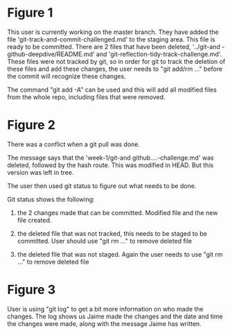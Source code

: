 # Figure 1

This user is currently working on the master branch.
They have added the file 'git-track-and-commit-challenged.md' to the staging area. This file is ready to be committed.
There are 2 files that have been deleted, '../git-and -github-deepdive/README.md' and 'git-reflection-tidy-track-challenge.md'. These files were not tracked by git, so in order for git to track the deletion of these files and add these changes, the user needs to "git add/rm <file>..." before the commit will recognize these changes.

The command "git add -A" can be used and this will add all modified files from the whole repo, including files that were removed.

# Figure 2

There was a conflict when a git pull was done.

The message says that the 'week-1/git-and github....-challenge.md' was deleted, followed by the hash route. This was modified in HEAD. But this version was left in tree.

The user then used git status to figure out what needs to be done.

Git status shows the following:

1) the 2 changes made that can be committed. Modified file and the new file created.

2) the deleted file that was not tracked, this needs to be staged to be committed. User should use "git rm <file>..." to remove deleted file

3) the deleted file that was not staged. Again the user needs to use "git rm <file>..." to remove deleted file

# Figure 3

User is using "git log" to get a bit more information on who made the changes. The log shows us Jaime made the changes and the date and time the changes were made, along with the message Jaime has written.